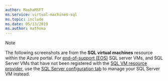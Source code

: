 ```yaml
---
author: MashaMSFT
ms.service: virtual-machines-sql 
ms.topic: include
ms.date: 05/13/2019
ms.author: mathoma
---
```

  > [!NOTE]
  > The following screenshots are from the **SQL virtual machines** resource within the Azure portal. For [end-of-support (EOS)](../articles/azure-sql/virtual-machines/windows/sql-server-2008-extend-end-of-support.md) SQL server VMs, and SQL Server VMs that have not been registered with the [SQL VM resource provider](../articles/azure-sql/virtual-machines/windows/licensing-model-azure-hybrid-benefit-ahb-change.md), use the [SQL Server configuration tab](../articles/azure-sql/virtual-machines/windows/manage-sql-vm-portal.md#access-the-sql-server-configuration-tab) to manage your SQL Server VM instead. 
